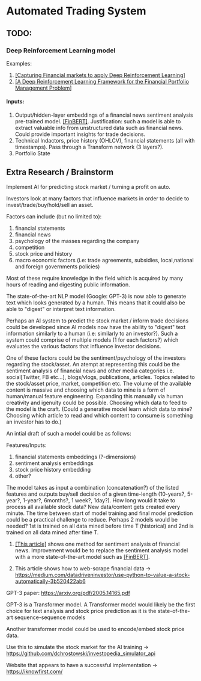 # Automated Trading System

## TODO:
### Deep Reinforcement Learning model 
Examples:
1) [[Capturing Financial markets to apply Deep Reinforcement Learning]](https://arxiv.org/abs/1907.04373)
2) [[A Deep Reinforcement Learning Framework for the Financial Portfolio Management Problem]](https://arxiv.org/pdf/1706.10059.pdf)
#### Inputs:
1) Output/hidden-layer embeddings of a financial news sentiment analysis pre-trained model. 
[[FinBERT]](https://medium.com/prosus-ai-tech-blog/finbert-financial-sentiment-analysis-with-bert-b277a3607101). 
Justification: such a model is able to extract valuable info from unstructured data such as financial news. Could provide important insights for trade decisions.
2) Technical Indactors, price history (OHLCV), financial statements (all with timestamps). Pass through a Transform network (3 layers?).
3) Portfolio State

## Extra Research / Brainstorm
Implement AI for predicting stock market / turning a profit on auto.

Investors look at many factors that influence markets in order to decide to invest/trade/buy/hold/sell an asset.

Factors can include (but no limited to):

1) financial statements
2) financial news
3) psychology of the masses regarding the company
4) competition
5) stock price and history
6) macro economic factors (i.e: trade agreements, subsidies, local,national and foreign governments policies)

Most of these require knowledge in the field which is acquired by many hours of reading and digesting public information.

The state-of-the-art NLP model (Google: GPT-3) is now able to generate text which looks generated by a human. This means that it could also be able to "digest" or interpret text information.

Perhaps an AI system to predict the stock market / inform trade decisions could be developed since AI models now have the ability to "digest" text information similarly to a human (i.e: similarly to an investor?). 
Such a system could comprise of multiple models (1 for each factors?) which evaluates the various factors that influence investor decisions. 

One of these factors could be the sentiment/psychology of the investors regarding the stock/asset. An atempt at representing this could be the sentiment analysis of financial news and other media categories i.e. social[Twitter, FB etc...], blogs/vlogs, publications, articles. Topics related to the stock/asset price, market, competition etc. The volume of the available content is massive and choosing which data to mine is a form of human/manual feature engineering. Expanding this manually via human creativity and igenuity could be possible. Choosing which data to feed to the model is the craft. (Could a generative model learn which data to mine? Choosing which article to read and which content to consume is something an investor has to do.)

An intial draft of such a model could be as follows:

Features/Inputs:
1) financial statements embeddings (?-dimensions)
2) sentiment analysis embeddings
3) stock price history embedding
4) other?

The model takes as input a combination (concatenation?) of the listed features and outputs buy/sell decision of a given time-length (10-years?, 5-year?, 1-year?, 6months?, 1 week?, 1day?). How long would it take to process all available stock data? New data/content gets created every minute. The time between start of model training and final model prediction could be a practical challenge to reduce. Perhaps 2 models would be needed? 1st is trained on all data mined before time T (historical) and 2nd is trained on all data mined after time T.

1) [[This article]](https://towardsdatascience.com/sentiment-analysis-of-stocks-from-financial-news-using-python-82ebdcefb638)  shows one method for sentiment analysis of financial news. Improvement would be to replace the sentiment analysis model with a more state-of-the-art model such as [[FinBERT]](https://medium.com/prosus-ai-tech-blog/finbert-financial-sentiment-analysis-with-bert-b277a3607101).

2) This article shows how to web-scrape financial data -> https://medium.com/datadriveninvestor/use-python-to-value-a-stock-automatically-3b520422ab6

GPT-3 paper: https://arxiv.org/pdf/2005.14165.pdf

GPT-3 is a Transformer model. A Transformer model would likely be the first choice for text analysis and stock price prediction as it is the state-of-the-art sequence-sequence models

Another transformer model could be used to encode/embed stock price data.

Use this to simulate the stock market for the AI training -> https://github.com/dchrostowski/investopedia_simulator_api

Website that appears to have a successful implementation -> https://iknowfirst.com/
